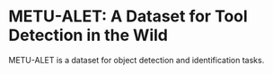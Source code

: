 # METU-ALET: A Dataset for Tool Detection in the Wild

METU-ALET is a dataset for object detection and identification tasks.
